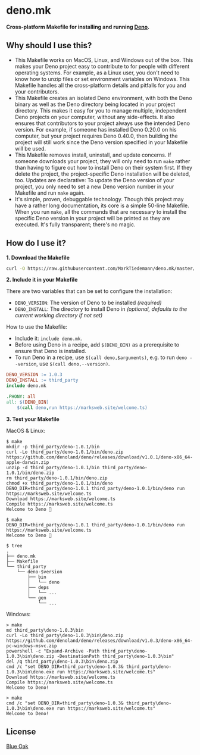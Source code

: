 # deno.mk

**Cross-platform Makefile for installing and running [Deno](https://deno.land/).**

## Why should I use this?

- This Makefile works on MacOS, Linux, and Windows out of the box. This makes your Deno project easy to contribute to for people with different operating systems. For example, as a Linux user, you don't need to know how to unzip files or set environment variables on Windows. This Makefile handles all the cross-platform details and pitfalls for you and your contributors.
- This Makefile creates an isolated Deno environment, with both the Deno binary as well as the Deno directory being located in your project directory. This makes it easy for you to manage multiple, independent Deno projects on your computer, without any side-effects. It also ensures that contributors to your project always use the intended Deno version. For example, if someone has installed Deno 0.20.0 on his computer, but your project requires Deno 0.40.0, then building the project will still work since the Deno version specified in your Makefile will be used.
- This Makefile removes install, uninstall, and update concerns. If someone downloads your project, they will only need to run `make` rather than having to figure out how to install Deno on their system first. If they delete the project, the project-specific Deno installation will be deleted, too. Updates are declarative: To update the Deno version of your project, you only need to set a new Deno version number in your Makefile and run `make` again.
- It's simple, proven, debuggable technology. Though this project may have a rather long documentation, its core is a simple 50-line Makefile. When you run `make`, all the commands that are necessary to install the specific Deno version in your project will be printed as they are executed. It's fully transparent; there's no magic.

## How do I use it?

**1. Download the Makefile**

```sh
curl -O https://raw.githubusercontent.com/MarkTiedemann/deno.mk/master/deno.mk
```

**2. Include it in your Makefile**

There are two variables that can be set to configure the installation:
  - `DENO_VERSION`: The version of Deno to be installed _(required)_
  - `DENO_INSTALL`: The directory to install Deno in _(optional, defaults to the current working directory if not set)_

How to use the Makefile:
  - Include it: `include deno.mk`.
  - Before using Deno in a recipe, add `$(DENO_BIN)` as a prerequisite to ensure that Deno is installed.
  - To run Deno in a recipe, use `$(call deno,$arguments)`, e.g. to run `deno --version`, use `$(call deno,--version)`.

<!--begin-example-->
```Makefile
DENO_VERSION := 1.0.3
DENO_INSTALL := third_party
include deno.mk

.PHONY: all
all: $(DENO_BIN)
	$(call deno,run https://marksweb.site/welcome.ts)
```
<!--end-example-->

**3. Test your Makefile**

MacOS & Linux:

<!--begin-macos-linux-->
```
$ make
mkdir -p third_party/deno-1.0.1/bin
curl -Lo third_party/deno-1.0.1/bin/deno.zip https://github.com/denoland/deno/releases/download/v1.0.1/deno-x86_64-apple-darwin.zip
unzip -d third_party/deno-1.0.1/bin third_party/deno-1.0.1/bin/deno.zip
rm third_party/deno-1.0.1/bin/deno.zip
chmod +x third_party/deno-1.0.1/bin/deno
DENO_DIR=third_party/deno-1.0.1 third_party/deno-1.0.1/bin/deno run https://marksweb.site/welcome.ts
Download https://marksweb.site/welcome.ts
Compile https://marksweb.site/welcome.ts
Welcome to Deno 🦕
```

```
$ make
DENO_DIR=third_party/deno-1.0.1 third_party/deno-1.0.1/bin/deno run https://marksweb.site/welcome.ts
Welcome to Deno 🦕
```
<!--end-macos-linux-->

```
$ tree
.
├── deno.mk
├── Makefile
└── third_party
    └── deno-$version
        ├── bin
        │   └── deno
        ├── deps
        │   └── ...
        └── gen
            └── ...
```

Windows:

<!--begin-windows-->
```batch
> make
md third_party\deno-1.0.3\bin
curl -Lo third_party\deno-1.0.3\bin\deno.zip https://github.com/denoland/deno/releases/download/v1.0.3/deno-x86_64-pc-windows-msvc.zip
powershell -c "Expand-Archive -Path third_party\deno-1.0.3\bin\deno.zip -DestinationPath third_party\deno-1.0.3\bin"
del /q third_party\deno-1.0.3\bin\deno.zip
cmd /c "set DENO_DIR=third_party\deno-1.0.3& third_party\deno-1.0.3\bin\deno.exe run https://marksweb.site/welcome.ts"
Download https://marksweb.site/welcome.ts
Compile https://marksweb.site/welcome.ts
Welcome to Deno!
```

```batch
> make
cmd /c "set DENO_DIR=third_party\deno-1.0.3& third_party\deno-1.0.3\bin\deno.exe run https://marksweb.site/welcome.ts"
Welcome to Deno!
```
<!--end-windows-->

## License

[Blue Oak](https://blueoakcouncil.org/license/1.0.0)